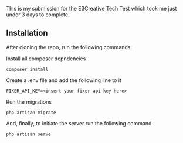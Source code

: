This is my submission for the E3Creative Tech Test which took me just under 3 days to complete.

## Installation

After cloning the repo, run the following commands:

Install all composer depndencies

```
composer install
```

Create a .env file and add the following line to it

```
FIXER_API_KEY=<insert your fixer api key here>
```

Run the migrations

```
php artisan migrate
```

And, finally, to initiate the server run the following command

```
php artisan serve
```
